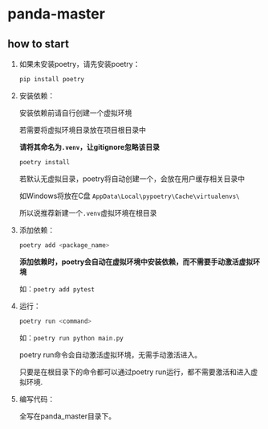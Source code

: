 # panda-master

## how to start

1. 如果未安装poetry，请先安装poetry：

    ```bash
    pip install poetry
    ```
2. 安装依赖：
    
    安装依赖前请自行创建一个虚拟环境
    
    若需要将虚拟环境目录放在项目根目录中
    
    **请将其命名为`.venv`，让gitignore忽略该目录**

    ```bash
    poetry install
    ```
    若默认无虚拟目录，poetry将自动创建一个，会放在用户缓存相关目录中

    如Windows将放在C盘 `AppData\Local\pypoetry\Cache\virtualenvs\`

    所以说推荐新建一个`.venv`虚拟环境在根目录

3. 添加依赖：

    ```bash
    poetry add <package_name>
    ```

    **添加依赖时，poetry会自动在虚拟环境中安装依赖，而不需要手动激活虚拟环境**

    如：`poetry add pytest`

4. 运行：

    ```bash
    poetry run <command>
    ```
    如：`poetry run python main.py`

    poetry run命令会自动激活虚拟环境，无需手动激活进入。

    只要是在根目录下的命令都可以通过poetry run运行，都不需要激活和进入虚拟环境.

5. 编写代码：

    全写在panda_master目录下。